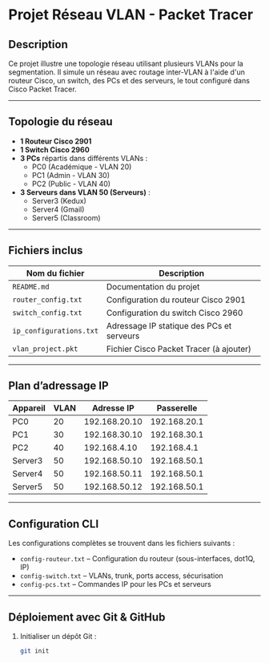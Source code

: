 #  Projet Réseau VLAN - Packet Tracer

##  Description
Ce projet illustre une topologie réseau utilisant plusieurs VLANs pour la segmentation. Il simule un réseau avec routage inter-VLAN à l'aide d'un routeur Cisco, un switch, des PCs et des serveurs, le tout configuré dans Cisco Packet Tracer.

---

##  Topologie du réseau

- **1 Routeur Cisco 2901**
- **1 Switch Cisco 2960**
- **3 PCs** répartis dans différents VLANs :
  - PC0 (Académique - VLAN 20)
  - PC1 (Admin - VLAN 30)
  - PC2 (Public - VLAN 40)
- **3 Serveurs dans VLAN 50 (Serveurs)** :
  - Server3 (Kedux)
  - Server4 (Gmail)
  - Server5 (Classroom)

---

##  Fichiers inclus

| Nom du fichier              | Description                                      |
|----------------------------|--------------------------------------------------|
| `README.md`                | Documentation du projet                         |
| `router_config.txt`        | Configuration du routeur Cisco 2901             |
| `switch_config.txt`        | Configuration du switch Cisco 2960              |
| `ip_configurations.txt`    | Adressage IP statique des PCs et serveurs       |
| `vlan_project.pkt`         | Fichier Cisco Packet Tracer (à ajouter)         |

---

##  Plan d’adressage IP

| Appareil   | VLAN | Adresse IP         | Passerelle         |
|------------|------|---------------------|---------------------|
| PC0        | 20   | 192.168.20.10       | 192.168.20.1        |
| PC1        | 30   | 192.168.30.10       | 192.168.30.1        |
| PC2        | 40   | 192.168.4.10        | 192.168.4.1         |
| Server3    | 50   | 192.168.50.10       | 192.168.50.1        |
| Server4    | 50   | 192.168.50.11       | 192.168.50.1        |
| Server5    | 50   | 192.168.50.12       | 192.168.50.1        |

---

##  Configuration CLI

Les configurations complètes se trouvent dans les fichiers suivants :

-  `config-routeur.txt` – Configuration du routeur (sous-interfaces, dot1Q, IP)
-  `config-switch.txt` – VLANs, trunk, ports access, sécurisation
-  `config-pcs.txt` – Commandes IP pour les PCs et serveurs

---

##  Déploiement avec Git & GitHub

1. Initialiser un dépôt Git :
   ```bash
   git init

